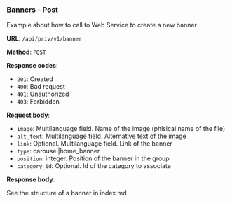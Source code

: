### Banners - Post

Example about how to call to Web Service to create a new banner

**URL**: `/api/priv/v1/banner`

**Method**: `POST`

**Response codes**: 
* `201`: Created
* `400`: Bad request
* `401`: Unauthorized 
* `403`: Forbidden
  
**Request body**: 
* `image`: Multilanguage field. Name of the image (phisical name of the file)
* `alt_text`: Multilanguage field. Alternative text of the image
* `link`: Optional. Multilanguage field. Link of the banner
* `type`: carousel|home_banner
* `position`: integer. Position of the banner in the group
* `category_id`: Optional. Id of the category to associate

**Response body**:

See the structure of a banner in index.md
